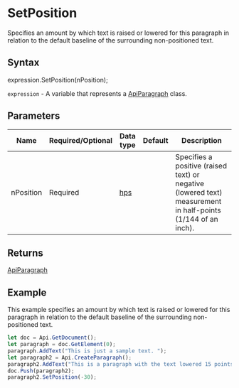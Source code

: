 # SetPosition

Specifies an amount by which text is raised or lowered for this paragraph in relation to the default
baseline of the surrounding non-positioned text.

## Syntax

expression.SetPosition(nPosition);

`expression` - A variable that represents a [ApiParagraph](../ApiParagraph.md) class.

## Parameters

| **Name** | **Required/Optional** | **Data type** | **Default** | **Description** |
| ------------- | ------------- | ------------- | ------------- | ------------- |
| nPosition | Required | [hps](../../Enumeration/hps.md) |  | Specifies a positive (raised text) or negative (lowered text) measurement in half-points (1/144 of an inch). |

## Returns

[ApiParagraph](../../ApiParagraph/ApiParagraph.md)

## Example

This example specifies an amount by which text is raised or lowered for this paragraph in relation to the default baseline of the surrounding non-positioned text.

```javascript
let doc = Api.GetDocument();
let paragraph = doc.GetElement(0);
paragraph.AddText("This is just a sample text. ");
let paragraph2 = Api.CreateParagraph();
paragraph2.AddText("This is a paragraph with the text lowered 15 points (30 half-points).");
doc.Push(paragraph2);
paragraph2.SetPosition(-30);
```
